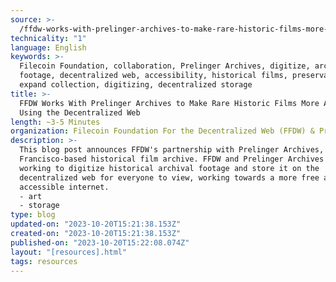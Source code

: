 ```yaml
---
source: >-
  /ffdw-works-with-prelinger-archives-to-make-rare-historic-films-more-accessible-using-the-decentralized-web/
technicality: "1"
language: English
keywords: >-
  Filecoin Foundation, collaboration, Prelinger Archives, digitize, archival
  footage, decentralized web, accessibility, historical films, preservation,
  expand collection, digitizing, decentralized storage
title: >-
  FFDW Works With Prelinger Archives to Make Rare Historic Films More Accessible
  Using the Decentralized Web
length: ~3-5 Minutes
organization: Filecoin Foundation For the Decentralized Web (FFDW) & Prelinger Archives
description: >-
  This blog post announces FFDW's partnership with Prelinger Archives, a San
  Francisco-based historical film archive. FFDW and Prelinger Archives are
  working to digitize historical archival footage and store it on the
  decentralized web for everyone to view, working towards a more free and
  accessible internet.
  - art
  - storage
type: blog
updated-on: "2023-10-20T15:21:38.153Z"
created-on: "2023-10-20T15:21:38.153Z"
published-on: "2023-10-20T15:22:08.074Z"
layout: "[resources].html"
tags: resources
---
```

